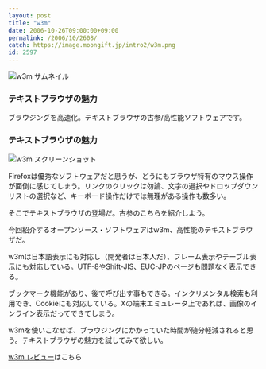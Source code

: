 ```yaml
---
layout: post
title: "w3m"
date: 2006-10-26T09:00:00+09:00
permalink: /2006/10/2608/
catch: https://image.moongift.jp/intro2/w3m.png
id: 2597
---
```

 ![w3m サムネイル](https://image.moongift.jp/intro2/w3m.t.png "w3m サムネイル")
  

### テキストブラウザの魅力
  
ブラウジングを高速化。テキストブラウザの古参/高性能ソフトウェアです。  
<!--more-->  

### テキストブラウザの魅力
  

![w3m スクリーンショット](https://image.moongift.jp/intro2/w3m.png "w3m スクリーンショット")

  

Firefoxは優秀なソフトウェアだと思うが、どうにもブラウザ特有のマウス操作が面倒に感じてしまう。リンクのクリックは勿論、文字の選択やドロップダウンリストの選択など、キーボード操作だけでは無理がある操作も数多い。

  

そこでテキストブラウザの登場だ。古参のこちらを紹介しよう。

  

今回紹介するオープンソース・ソフトウェアはw3m、高性能のテキストブラウザだ。

  

w3mは日本語表示にも対応し（開発者は日本人だ）、フレーム表示やテーブル表示にも対応している。UTF-8やShift-JIS、EUC-JPのページも問題なく表示できる。

  

ブックマーク機能があり、後で呼び出す事もできる。インクリメンタル検索も利用でき、Cookieにも対応している。Xの端末エミュレータ上であれば、画像のインライン表示だってできてしまう。

  

w3mを使いこなせば、ブラウジングにかかっていた時間が随分軽減されると思う。テキストブラウザの魅力を試してみて欲しい。

  

[w3m レビュー](http://oss.moongift.jp/review/i-2609.html)はこちら

